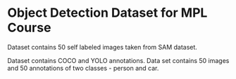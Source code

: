 # Object Detection Dataset for MPL Course

Dataset contains 50 self labeled images taken from SAM dataset.

Dataset contains COCO and YOLO annotations.
Data set contains 50 images and 50 annotations of two classes - person and car.